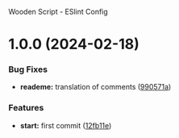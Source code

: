 Wooden Script - ESlint Config

# 1.0.0 (2024-02-18)


### Bug Fixes

* **reademe:** translation of comments ([990571a](https://github.com/Alex-C-Madeira/eslint-config/commit/990571a38f7734751f8a2cd5d3c1de2be831fa50))


### Features

* **start:** first commit ([12fb11e](https://github.com/Alex-C-Madeira/eslint-config/commit/12fb11ebf44778c70765a8877bd728c28d2bc90b))
